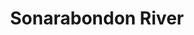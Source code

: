 ---
title: "Sonarabondon River"
title_bn: "সোনারবন্দন নদী  "
description: "Two streams out from South Bittripara and Raghunathpur (Parbotipur Sadar Upazilla, Dinajpur) that confluence at Raghunathpur and fallen into Korotoya at Hossainpur."
---